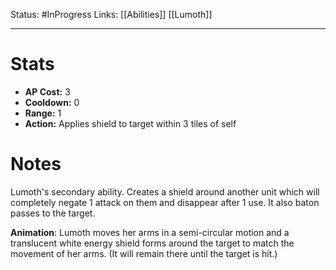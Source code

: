 Status: #InProgress 
Links: [[Abilities]] [[Lumoth]]
___
# Stats
- **AP Cost:** 3
- **Cooldown:** 0
- **Range:** 1
- **Action:** Applies shield to target within 3 tiles of self
# Notes

Lumoth's secondary ability. Creates a shield around another unit which will completely negate 1 attack on them and disappear after 1 use. It also baton passes to the target.

**Animation**: Lumoth moves her arms in a semi-circular motion and a translucent white energy shield forms around the target to match the movement of her arms. (It will remain there until the target is hit.)